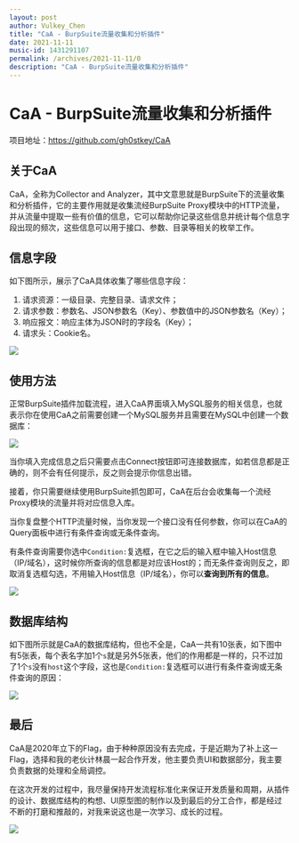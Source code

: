 ```yaml
---
layout: post
author: Vulkey_Chen
title: "CaA - BurpSuite流量收集和分析插件"
date: 2021-11-11
music-id: 1431291107
permalink: /archives/2021-11-11/0
description: "CaA - BurpSuite流量收集和分析插件"
---
```


# CaA - BurpSuite流量收集和分析插件

项目地址：https://github.com/gh0stkey/CaA

## 关于CaA

CaA，全称为Collector and Analyzer，其中文意思就是BurpSuite下的流量收集和分析插件，它的主要作用就是收集流经BurpSuite Proxy模块中的HTTP流量，并从流量中提取一些有价值的信息，它可以帮助你记录这些信息并统计每个信息字段出现的频次，这些信息可以用于接口、参数、目录等相关的枚举工作。


## 信息字段

如下图所示，展示了CaA具体收集了哪些信息字段：
1. 请求资源：一级目录、完整目录、请求文件；
2. 请求参数：参数名、JSON参数名（Key）、参数值中的JSON参数名（Key）；
3. 响应报文：响应主体为JSON时的字段名（Key）；
4. 请求头：Cookie名。

![](https://chen-blog-oss.oss-cn-beijing.aliyuncs.com/2021-11-11/0.png)

## 使用方法

正常BurpSuite插件加载流程，进入CaA界面填入MySQL服务的相关信息，也就表示你在使用CaA之前需要创建一个MySQL服务并且需要在MySQL中创建一个数据库：

![](https://chen-blog-oss.oss-cn-beijing.aliyuncs.com/2021-11-11/2.png)

当你填入完成信息之后只需要点击Connect按钮即可连接数据库，如若信息都是正确的，则不会有任何提示，反之则会提示你信息出错。

接着，你只需要继续使用BurpSuite抓包即可，CaA在后台会收集每一个流经Proxy模块的流量并将对应信息入库。

当你复盘整个HTTP流量时候，当你发现一个接口没有任何参数，你可以在CaA的Query面板中进行有条件查询或无条件查询。

有条件查询需要你选中`Condition:`复选框，在它之后的输入框中输入Host信息（IP/域名），这时候你所查询的信息都是对应该Host的；而无条件查询则反之，即取消复选框勾选，不用输入Host信息（IP/域名），你可以**查询到所有的信息**。

![](https://chen-blog-oss.oss-cn-beijing.aliyuncs.com/2021-11-11/1.png)

## 数据库结构

如下图所示就是CaA的数据库结构，但也不全是，CaA一共有10张表，如下图中有5张表，每个表名字加1个`s`就是另外5张表，他们的作用都是一样的，只不过加了1个`s`没有`host`这个字段，这也是`Condition:`复选框可以进行有条件查询或无条件查询的原因：

![](https://chen-blog-oss.oss-cn-beijing.aliyuncs.com/2021-11-11/3.png)

## 最后

CaA是2020年立下的Flag，由于种种原因没有去完成，于是近期为了补上这一Flag，选择和我的老伙计林晨一起合作开发，他主要负责UI和数据部分，我主要负责数据的处理和全局调控。

在这次开发的过程中，我尽量保持开发流程标准化来保证开发质量和周期，从插件的设计、数据库结构的构想、UI原型图的制作以及到最后的分工合作，都是经过不断的打磨和推敲的，对我来说这也是一次学习、成长的过程。

![](https://chen-blog-oss.oss-cn-beijing.aliyuncs.com/2021-11-11/4.png)